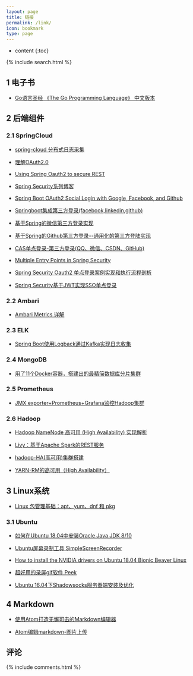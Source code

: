 ```yaml
---
layout: page
title: 链接
permalink: /link/
icon: bookmark
type: page
---
```


* content
{:toc}
<div class="searchBoxIndex">
    {% include search.html %}
</div>




## 1 电子书
* [Go语言圣经 《The Go Programming Language》 中文版本](https://docs.hacknode.org/gopl-zh/)

## 2 后端组件


### 2.1 SpringCloud
* [spring-cloud 分布式日志采集](https://blog.csdn.net/guduyishuai/article/details/79228306)
* [理解OAuth2.0](http://www.ruanyifeng.com/blog/2014/05/oauth_2_0.html)

* [Using Spring Oauth2 to secure REST](http://www.tinmegali.com/en/2017/06/25/oauth2-using-spring/)

* [Spring Security系列博客](https://www.jianshu.com/u/fb66b7412d27)

* [Spring Boot OAuth2 Social Login with Google, Facebook, and Github](https://www.callicoder.com/spring-boot-security-oauth2-social-login-part-1/)

* [Springboot集成第三方登录(facebook,linkedin,github)](https://blog.csdn.net/iverson2010112228/article/details/53673132)

* [基于Spring的微信第三方登录实现](https://www.tianmaying.com/tutorial/OAuth-login-weixin)

* [基于Spring的Github第三方登录--通用化的第三方登陆实现](https://www.tianmaying.com/tutorial/OAuth-login-impl)


* [CAS单点登录-第三方登录(QQ、微信、CSDN、GitHub)](https://blog.csdn.net/u010475041/article/details/78300586)

* [Multiple Entry Points in Spring Security](https://www.baeldung.com/spring-security-multiple-entry-points)

* [Spring Security Oauth2 单点登录案例实现和执行流程剖析](https://www.cnblogs.com/xifengxiaoma/p/10043173.html)

* [Spring Security基于JWT实现SSO单点登录](https://blog.csdn.net/qq_36144258/article/details/79425942)

### 2.2 Ambari

* [Ambari Metrics 详解](https://www.ibm.com/developerworks/cn/opensource/os-cn-ambari-metrics/index.html)

### 2.3 ELK
* [Spring Boot使用Logback通过Kafka实现日志收集](http://blog.microservice4.net/2018/08/23/springboot-logback-kafka/)


### 2.4 MongoDB
* [用了11个Docker容器，搭建出的最精简数据库分片集群](https://www.toutiao.com/a6641517937695916551/)
### 2.5 Prometheus
* [JMX exporter+Prometheus+Grafana监控Hadoop集群](https://www.cnblogs.com/caizhenghui/p/9132414.html)


### 2.6 Hadoop
* [Hadoop NameNode 高可用 (High Availability) 实现解析](https://www.ibm.com/developerworks/cn/opensource/os-cn-hadoop-name-node/index.html)

* [Livy：基于Apache Spark的REST服务](http://jerryshao.me/2018/01/05/livy-spark-based-rest-service/)

* [hadoop-HA(高可用)集群搭建](http://www.codebusy.cc/2018/04/16/hadoop-HA\(%E9%AB%98%E5%8F%AF%E7%94%A8\)%E9%9B%86%E7%BE%A4%E6%90%AD%E5%BB%BA/)

* [YARN-RM的高可用（High Availability）](https://www.zybuluo.com/changedi/note/675439)

## 3 Linux系统
* [Linux 包管理基础：apt、yum、dnf 和 pkg](https://linux.cn/article-8782-1.html)

### 3.1 Ubuntu

* [如何在Ubuntu 18.04中安装Oracle Java JDK 8/10](https://www.linuxidc.com/Linux/2018-06/152667.htm)

* [Ubuntu屏幕录制工具 SimpleScreenRecorder](https://blog.csdn.net/Draonly/article/details/74898031)

* [How to install the NVIDIA drivers on Ubuntu 18.04 Bionic Beaver Linux ](https://linuxconfig.org/how-to-install-the-nvidia-drivers-on-ubuntu-18-04-bionic-beaver-linux)

* [超好用的录屏gif软件 Peek](https://www.jianshu.com/p/9069991bbce6)
* [Ubuntu 16.04下Shadowsocks服务器端安装及优化](https://www.polarxiong.com/archives/Ubuntu-16-04%E4%B8%8BShadowsocks%E6%9C%8D%E5%8A%A1%E5%99%A8%E7%AB%AF%E5%AE%89%E8%A3%85%E5%8F%8A%E4%BC%98%E5%8C%96.html)

## 4 Markdown
* [使用Atom打造无懈可击的Markdown编辑器](https://www.cnblogs.com/fanzhidongyzby/p/6637084.html)

* [Atom编辑markdown-图片上传](https://www.jianshu.com/p/fa30b769c5cc)




## 评论
{% include comments.html %}
